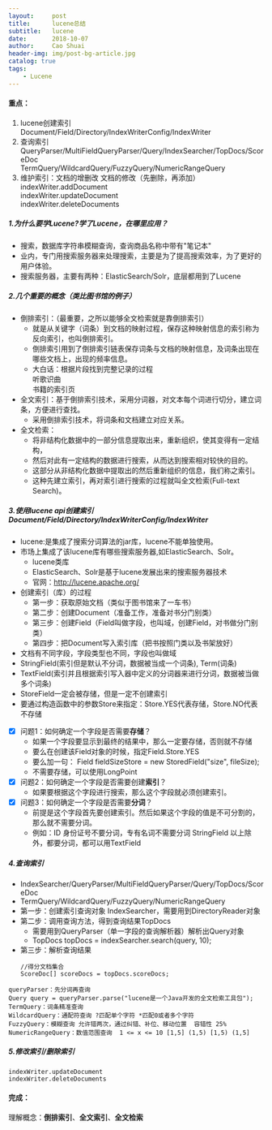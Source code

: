 ```yaml
---
layout:     post
title:      lucene总结
subtitle:   lucene
date:       2018-10-07
author:     Cao Shuai
header-img: img/post-bg-article.jpg
catalog: true
tags:
    - Lucene
---
```


#### 重点：
1. lucene创建索引 <br>
    Document/Field/Directory/IndexWriterConfig/IndexWriter
2. 查询索引 <br>
    QueryParser/MultiFieldQueryParser/Query/IndexSearcher/TopDocs/ScoreDoc <br>
    TermQuery/WildcardQuery/FuzzyQuery/NumericRangeQuery
3. 维护索引：文档的增删改  文档的修改（先删除，再添加）<br>
	indexWriter.addDocument<br>
	indexWriter.updateDocument<br>
	indexWriter.deleteDocuments<br>

##### 1.为什么要学Lucene?学了Lucene，在哪里应用？
- 搜索，数据库字符串模糊查询，查询商品名称中带有"笔记本"
- 业内，专门用搜索服务器来处理搜索，主要是为了提高搜索效率，为了更好的用户体验。
- 搜索服务器，主要有两种：ElasticSearch/Solr，底层都用到了Lucene

##### 2.几个重要的概念（类比图书馆的例子）
- 倒排索引：（最重要，之所以能够全文检索就是靠倒排索引）
	- 就是从关键字（词条）到文档的映射过程，保存这种映射信息的索引称为反向索引，也叫倒排索引。
	- 倒排索引用到了倒排索引链表保存词条与文档的映射信息，及词条出现在哪些文档上，出现的频率信息。
	- 大白话：根据片段找到完整记录的过程<br>
		听歌识曲<br>
		书籍的索引页<br>
- 全文索引：基于倒排索引技术，采用分词器，对文本每个词进行切分，建立词条，方便进行查找。
	- 采用倒排索引技术，将词条和文档建立对应关系。
- 全文检索：
    - 将非结构化数据中的一部分信息提取出来，重新组织，使其变得有一定结构，
	- 然后对此有一定结构的数据进行搜索，从而达到搜索相对较快的目的。
	- 这部分从非结构化数据中提取出的然后重新组织的信息，我们称之索引。
	- 这种先建立索引，再对索引进行搜索的过程就叫全文检索(Full-text Search)。

##### 3.使用lucene api创建索引Document/Field/Directory/IndexWriterConfig/IndexWriter
- lucene:是集成了搜索分词算法的jar库，lucene不能单独使用。
- 市场上集成了该lucene库有哪些搜索服务器,如ElasticSearch、Solr。
    - lucene类库
	- ElasticSearch、Solr是基于lucene发展出来的搜索服务器技术
	- 官网：http://lucene.apache.org/
- 创建索引（库）的过程
	- 第一步：获取原始文档（类似于图书馆来了一车书）
	- 第二步：创建Document（准备工作，准备对书分门别类）
	- 第三步：创建Field（Field叫做字段，也叫域，创建Field，对书做分门别类）
	- 第四步：把Document写入索引库（把书按照门类以及书架放好）
- 文档有不同字段，字段类型也不同，字段也叫做域
- StringField(索引但是默认不分词，数据被当成一个词条), Term(词条)
- TextField(索引并且根据索引写入器中定义的分词器来进行分词，数据被当做多个词条)
- StoreField一定会被存储，但是一定不创建索引
- 要通过构造函数中的参数Store来指定：Store.YES代表存储，Store.NO代表不存储
- [x] 问题1：如何确定一个字段是否需要**存储**？
	- 如果一个字段要显示到最终的结果中，那么一定要存储，否则就不存储
	- 要么在创建该Field对象的时候，指定Field.Store.YES
	- 要么加一句： Field fieldSizeStore = new StoredField("size", fileSize);
	- 不需要存储，可以使用LongPoint
- [x] 问题2：如何确定一个字段是否需要创建**索引**？
	- 如果要根据这个字段进行搜索，那么这个字段就必须创建索引。
- [x] 问题3：如何确定一个字段是否需要**分词**？    
	- 前提是这个字段首先要创建索引。然后如果这个字段的值是不可分割的，那么就不需要分词。
	- 例如：ID 身份证号不要分词，专有名词不需要分词 StringField
	以上除外，都要分词，都可以用TextField

##### 4.查询索引
- IndexSearcher/QueryParser/MultiFieldQueryParser/Query/TopDocs/ScoreDoc
- TermQuery/WildcardQuery/FuzzyQuery/NumericRangeQuery
- 第一步：创建索引查询对象                     IndexSearcher，需要用到DirectoryReader对象
- 第二步：调用查询方法，得到查询结果TopDocs
	- 需要用到QueryParser（单一字段的查询解析器）解析出Query对象
	- TopDocs topDocs = indexSearcher.search(query, 10);
- 第三步：解析查询结果
    ```
    //得分文档集合
	ScoreDoc[] scoreDocs = topDocs.scoreDocs;
    ```
```
queryParser：先分词再查询
Query query = queryParser.parse("lucene是一个Java开发的全文检索工具包");	
TermQuery：词条精准查询
WildcardQuery：通配符查询 ?匹配单个字符 *匹配0或者多个字符
FuzzyQuery：模糊查询 允许错两次，通过纠错、补位、移动位置  容错性 25%
NumericRangeQuery：数值范围查询  1 <= x <= 10 [1,5] (1,5) [1,5) (1,5]
```
##### 5.修改索引/删除索引
	indexWriter.updateDocument
	indexWriter.deleteDocuments
	
#### 完成：
理解概念：**倒排索引**、**全文索引**、**全文检索**
